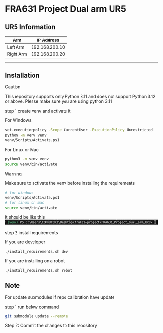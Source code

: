 # FRA631 Project Dual arm UR5
## UR5 Information

| Arm       | IP Address       |
|-----------|------------------|
| Left Arm  | 192.168.200.10   |
| Right Arm | 192.168.200.20   |


---

## Installation

>[!CAUTION]
> This repository supports only Python 3.11 and does not support Python 3.12 or above.
> Please make sure you are using python 3.11

step 1 create venv and activate it

For Windows
```bash
set-executionpolicy -Scope CurrentUser -ExecutionPolicy Unrestricted
python -m venv venv
venv/Scripts/Activate.ps1
```

For Linux or Mac

```bash
python3 -m venv venv
source venv/bin/activate
```


> [!WARNING]
> Make sure to activate the venv before installing the requirements
> ```bash
> # for windows
> venv/Scripts/Activate.ps1
> # for linux or mac
> source venv/bin/activate
> ```
> it should be like this
> ![bash venv](./images/bash_venv.png)

step 2 install requirements

If you are developer 
```bash
./install_requirements.sh dev
```

If you are installing on a robot
```bash
./install_requirements.sh robot
```


## Note
For update submodules if repo calibration have update

step 1 run below command 
```bash
git submodule update --remote
```
Step 2: Commit the changes to this repository

